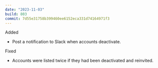 ```yaml
---
date: "2023-11-03"
build: 803
commit: 7d55e31758b399460ee6152eca331d74164971f3
---
```


Added
- Post a notification to Slack when accounts deactivate.

Fixed
- Accounts were listed twice if they had been deactivated and reinvited.
